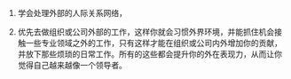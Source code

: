 <!--
 * @Author: DuYa
 * @LastEditors: DuYa
 -->
<!-- 能力陷阱 -->

1. 学会处理外部的人际关系网络，

2. 优先去做组织或公司外部的工作，这样你就会习惯外界环境，并能抓住机会接触一些专业领域之外的工作，只有这样才能在组织或公司内外增加你的贡献，并放下那些烦琐的日常工作。所有的这些都会提升你的外在表现力，从而让你觉得自己越来越像一个领导者。
